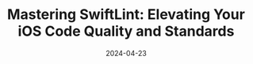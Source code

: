 ---
layout: post
title:  "Mastering SwiftLint: Elevating Your iOS Code Quality and Standards"
date:   2024-04-23
translations: ["pt"]
tags: ["iOS"]
---
